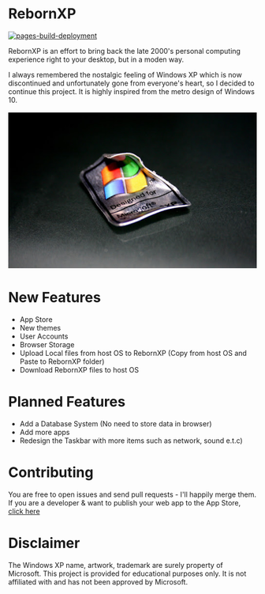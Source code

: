 RebornXP
===
[![pages-build-deployment](https://github.com/RebornXP/rebornxp/actions/workflows/pages/pages-build-deployment/badge.svg)](https://github.com/RebornXP/rebornxp/actions/workflows/pages/pages-build-deployment)

RebornXP is an effort to bring back the late 2000's personal computing experience right to your desktop, but in a moden way.

I always remembered the nostalgic feeling of Windows XP which is now discontinued and unfortunately gone from everyone's heart, so I decided to continue this project. It is highly inspired from the metro design of Windows 10.
<br><br>
<img src="xpthrives.jpg"><br>

# New Features
- App Store
- New themes
- User Accounts
- Browser Storage
- Upload Local files from host OS to RebornXP (Copy from host OS and Paste to RebornXP folder)
- Download RebornXP files to host OS
# Planned Features
- Add a Database System (No need to store data in browser)
- Add more apps
- Redesign the Taskbar with more items such as network, sound e.t.c)

#  Contributing
You are free to open issues and send pull requests - I'll happily merge them.<br>If you are a developer & want to publish your web app to the App Store, [click here](https://github.com/shoaib-jamal/app-guide)

# Disclaimer
The Windows XP name, artwork, trademark are surely property of Microsoft. This project is provided for educational purposes only. It is not affiliated with and has not been approved by Microsoft.
